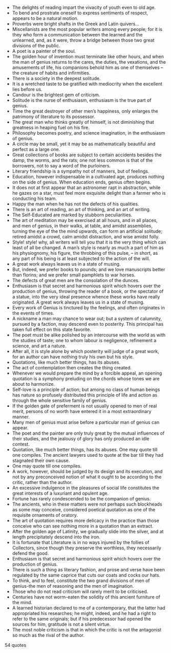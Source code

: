  - The delights of reading impart the vivacity of youth even to old age.
 - To bend and prostrate oneself to express sentiments of respect, appears to be a natural motion.
 - Proverbs were bright shafts in the Greek and Latin quivers...
 - Miscellanists are the most popular writers among every people; for it is they who form a communication between the learned and the unlearned, and, as it were, throw a bridge between those two great divisions of the public.
 - A poet is a painter of the soul.
 - The golden hour of invention must terminate like other hours, and when the man of genius returns to the cares, the duties, the vexations, and the amusements of life, his companions behold him as one of themselves – the creature of habits and infirmities.
 - There is a society in the deepest solitude.
 - It is a wretched taste to be gratified with mediocrity when the excellent lies before us.
 - Candour is the brightest gem of criticism.
 - Solitude is the nurse of enthusiasm, enthusiasm is the true part of genius.
 - Time the great destroyer of other men’s happiness, only enlarges the patrimony of literature to its possessor.
 - The great man who thinks greatly of himself, is not diminishing that greatness in heaping fuel on his fire.
 - Philosophy becomes poetry, and science imagination, in the enthusiasm of genius.
 - A circle may be small, yet it may be as mathematically beautiful and perfect as a large one.
 - Great collections of books are subject to certain accidents besides the damp, the worms, and the rats; one not less common is that of the borrowers, not to say a word of the purloiners.
 - Literary friendship is a sympathy not of manners, but of feelings.
 - Education, however indispensable in a cultivated age, produces nothing on the side of genius. When education ends, genius often begins.
 - It does not at first appear that an astronomer rapt in abstraction, while he gazes on a star, must feel more exquisite delight than a farmer who is conducting his team.
 - Happy the man when he has not the defects of his qualities.
 - There is an art of reading, an art of thinking, and an art of writing.
 - The Self-Educated are marked by stubborn peculiarities.
 - The art of meditation may be exercised at all hours, and in all places, and men of genius, in their walks, at table, and amidst assemblies, turning the eye of the the mind upwards, can form an artificial solitude; retired amidst a crowd, calm amidst distraction, and wise amidst folly.
 - Style! style! why, all writers will tell you that it is the very thing which can least of all be changed. A man’s style is nearly as much a part of him as his physiognomy, his figure, the throbbing of this pulse, – in short, as any part of his being is at least subjected to the action of the will.
 - A great work always leaves us in a state of musing.
 - But, indeed, we prefer books to pounds; and we love manuscripts better than florins; and we prefer small pamphlets to war horses.
 - The defects of great men are the consolation of the dunces.
 - Enthusiasm is that secret and harmonious spirit which hovers over the production of genius, throwing the reader of a book, or the spectator of a statue, into the very ideal presence whence these works have really originated. A great work always leaves us in a state of musing.
 - Every work of Genius is tinctured by the feelings, and often originates in the events of times.
 - A nickname a man may chance to wear out; but a system of calumnity, pursued by a faction, may descend even to posterity. This principal has taken full effect on this state favorite.
 - The poet must be alike polished by an intercourse with the world as with the studies of taste; one to whom labour is negligence, refinement a science, and art a nature.
 - After all, it is style alone by which posterity will judge of a great work, for an author can have nothing truly his own but his style.
 - Quotations, like much better things, has its abuses.
 - The act of contemplation then creates the thing created.
 - Whenever we would prepare the mind by a forcible appeal, an opening quotation is a symphony preluding on the chords whose tones we are about to harmonize.
 - Self-love is a principle of action; but among no class of human beings has nature so profusely distributed this principle of life and action as through the whole sensitive family of genius.
 - If the golden gate of preferment is not usually opened to men of real merit, persons of no worth have entered it in a most extraordinary manner.
 - Many men of genius must arise before a particular man of genius can appear.
 - The poet and the painter are only truly great by the mutual influences of their studies, and the jealousy of glory has only produced an idle contest.
 - Quotation, like much better things, has its abuses. One may quote till one compiles. The ancient lawyers used to quote at the bar till they had stagnated their own cause.
 - One may quote till one compiles.
 - A work, however, should be judged by its design and its execution, and not by any preconceived notion of what it ought to be according to the critic, rather than the author.
 - An excessive indulgence in the pleasures of social life constitutes the great interests of a luxuriant and opulent age.
 - Fortune has rarely condescended to be the companion of genius.
 - The ancients, who in these matters were not perhaps such blockheads as some may conceive, considered poetical quotation as one of the requisite ornaments of oratory.
 - The art of quotation requires more delicacy in the practice than those conceive who can see nothing more in a quotation than an extract.
 - After the golden age of Latinity, we gradually slide into the silver, and at length precipitately descend into the iron.
 - It is fortunate that Literature is in no ways injured by the follies of Collectors, since though they preserve the worthless, they necessarily defend the good.
 - Enthusiasm is that secret and harmonious spirit which hovers over the production of genius.
 - There is such a thing as literary fashion, and prose and verse have been regulated by the same caprice that cuts our coats and cocks our hats.
 - To think, and to feel, constitute the two grand divisions of men of genius-the men of reasoning and the men of imagination.
 - Those who do not read criticism will rarely merit to be criticised.
 - Centuries have not worm-eaten the solidity of this ancient furniture of the mind.
 - A learned historian declared to me of a contemporary, that the latter had appropriated his researches; he might, indeed, and he had a right to refer to the same originals; but if his predecessor had opened the sources for him, gratitude is not a silent virtue.
 - The most noble criticism is that in which the critic is not the antagonist so much as the rival of the author.

54 quotes